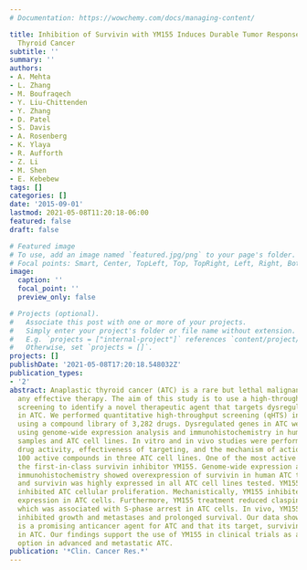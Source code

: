 ```yaml
---
# Documentation: https://wowchemy.com/docs/managing-content/

title: Inhibition of Survivin with YM155 Induces Durable Tumor Response in Anaplastic
  Thyroid Cancer
subtitle: ''
summary: ''
authors:
- A. Mehta
- L. Zhang
- M. Boufraqech
- Y. Liu-Chittenden
- Y. Zhang
- D. Patel
- S. Davis
- A. Rosenberg
- K. Ylaya
- R. Aufforth
- Z. Li
- M. Shen
- E. Kebebew
tags: []
categories: []
date: '2015-09-01'
lastmod: 2021-05-08T11:20:18-06:00
featured: false
draft: false

# Featured image
# To use, add an image named `featured.jpg/png` to your page's folder.
# Focal points: Smart, Center, TopLeft, Top, TopRight, Left, Right, BottomLeft, Bottom, BottomRight.
image:
  caption: ''
  focal_point: ''
  preview_only: false

# Projects (optional).
#   Associate this post with one or more of your projects.
#   Simply enter your project's folder or file name without extension.
#   E.g. `projects = ["internal-project"]` references `content/project/deep-learning/index.md`.
#   Otherwise, set `projects = []`.
projects: []
publishDate: '2021-05-08T17:20:18.548032Z'
publication_types:
- '2'
abstract: Anaplastic thyroid cancer (ATC) is a rare but lethal malignancy without
  any effective therapy. The aim of this study is to use a high-throughput drug library
  screening to identify a novel therapeutic agent that targets dysregulated genes/pathways
  in ATC. We performed quantitative high-throughput screening (qHTS) in ATC cell lines
  using a compound library of 3,282 drugs. Dysregulated genes in ATC were analyzed
  using genome-wide expression analysis and immunohistochemistry in human ATC tissue
  samples and ATC cell lines. In vitro and in vivo studies were performed for determining
  drug activity, effectiveness of targeting, and the mechanism of action. qHTS identified
  100 active compounds in three ATC cell lines. One of the most active agents was
  the first-in-class survivin inhibitor YM155. Genome-wide expression analysis and
  immunohistochemistry showed overexpression of survivin in human ATC tissue samples,
  and survivin was highly expressed in all ATC cell lines tested. YM155 significantly
  inhibited ATC cellular proliferation. Mechanistically, YM155 inhibited survivin
  expression in ATC cells. Furthermore, YM155 treatment reduced claspin expression,
  which was associated with S-phase arrest in ATC cells. In vivo, YM155 significantly
  inhibited growth and metastases and prolonged survival. Our data show that YM155
  is a promising anticancer agent for ATC and that its target, survivin, is overexpressed
  in ATC. Our findings support the use of YM155 in clinical trials as a therapeutic
  option in advanced and metastatic ATC.
publication: '*Clin. Cancer Res.*'
---
```

